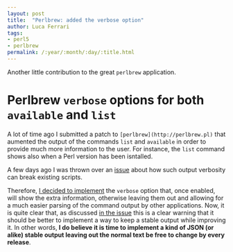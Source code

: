 ```yaml
---
layout: post
title:  "Perlbrew: added the verbose option"
author: Luca Ferrari
tags:
- perl5
- perlbrew
permalink: /:year/:month/:day/:title.html
---
```

Another little contribution to the great `perlbrew` application.

# Perlbrew `verbose` options for both `available` and `list`

A lot of time ago I submitted a patch to `[perlbrew](http://perlbrew.pl)` that aumented the output of the commands `list` and `available` in order to provide much more information to the user. For instance, the `list` command shows also when a Perl version has been isntalled.


A few days ago I was thrown over an [issue](https://github.com/gugod/App-perlbrew/issues/597) about how such output verbosity can break existing scripts.

Therefore, [I decided to implement](https://github.com/gugod/App-perlbrew/pull/598) the `verbose` option that, once enabled, will show the extra information, otherwise leaving them out and allowing for a much easier parsing of the command output by other applications.
Now, it is quite clear that, as discussed [in the issue](https://github.com/gugod/App-perlbrew/issues/597) this is a clear warning that it should be better to implement a way to keep a stable output while improving it. In other words, **I do believe it is time to implement a kind of JSON (or alike) stable output leaving out the normal text be free to change by every release**.

